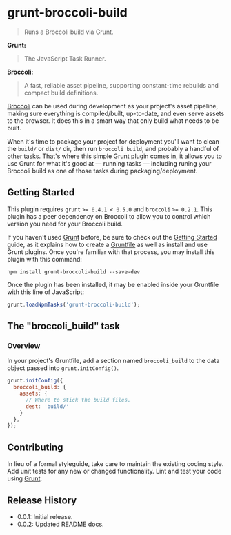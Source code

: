 # grunt-broccoli-build

> Runs a Broccoli build via Grunt.

**Grunt:**
> The JavaScript Task Runner.

**Broccoli:**
> A fast, reliable asset pipeline, supporting constant-time rebuilds and compact build definitions.

[Broccoli](https://github.com/joliss/broccoli) can be used during development as your project's asset pipeline, making sure everything is compiled/built, up-to-date, and even serve assets to the browser. It does this in a smart way that only build what needs to be built.

When it's time to package your project for deployment you'll want to clean the `build/` or `dist/` dir, then run `broccoli build`, and probably a handful of other tasks. That's where this simple Grunt plugin comes in, it allows you to use Grunt for what it's good at — running tasks — including runing your Broccoli build as one of those tasks during packaging/deployment.

## Getting Started
This plugin requires `grunt` `>= 0.4.1 < 0.5.0` and `broccoli` `>= 0.2.1`. This plugin has a peer dependency on Broccoli to allow you to control which version you need for your Broccoli build.

If you haven't used [Grunt](http://gruntjs.com/) before, be sure to check out the [Getting Started](http://gruntjs.com/getting-started) guide, as it explains how to create a [Gruntfile](http://gruntjs.com/sample-gruntfile) as well as install and use Grunt plugins. Once you're familiar with that process, you may install this plugin with this command:

```shell
npm install grunt-broccoli-build --save-dev
```

Once the plugin has been installed, it may be enabled inside your Gruntfile with this line of JavaScript:

```js
grunt.loadNpmTasks('grunt-broccoli-build');
```

## The "broccoli_build" task

### Overview
In your project's Gruntfile, add a section named `broccoli_build` to the data object passed into `grunt.initConfig()`.

```js
grunt.initConfig({
  broccoli_build: {
    assets: {
      // Where to stick the build files.
      dest: 'build/'
    }
  },
});
```

## Contributing
In lieu of a formal styleguide, take care to maintain the existing coding style. Add unit tests for any new or changed functionality. Lint and test your code using [Grunt](http://gruntjs.com/).

## Release History

* 0.0.1: Initial release.
* 0.0.2: Updated README docs.

